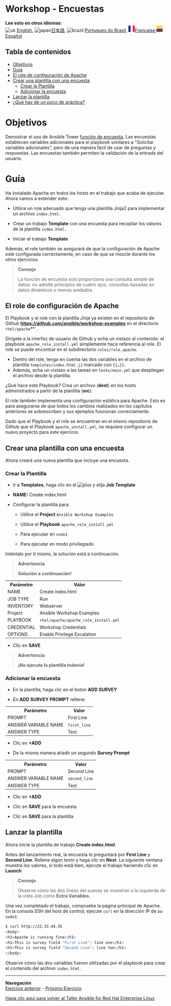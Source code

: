 # Workshop - Encuestas

**Lee esto en otros idiomas**:
<br>![uk](../../../images/uk.png) [English](README.md),  ![japan](../../../images/japan.png)[日本語](README.ja.md), ![brazil](../../../images/brazil.png) [Portugues do Brasil](README.pt-br.md), ![france](../../../images/fr.png)[Française](README.fr.md),![Español](../../../images/col.png)[Español](README.es.md)

## Tabla de contenidos

* [Objetivos](#Objetivos)
* [Guía](#Guía)
* [El role de configuración de Apache](#El-role-de-configuración-de-Apache)
* [Crear una plantilla con una encuesta](#Crear-una-plantilla-con-una-encuesta)
   * [Crear la Plantilla](#Crear-la-Plantilla)
   * [Adicionar la encuesta](#adicionar-la-encuesta)
* [Lanzar la plantilla](#Lanzar-la-plantilla)
* [¿Qué hay de un poco de práctica?](#¿Qué-hay-de-un-poco-de-práctica)


# Objetivos

Demostrar el uso de Ansible Tower [función de encuesta](https://docs.ansible.com/ansible-tower/latest/html/userguide/job_templates.html-surveys). Las encuestas establecen variables adicionales para el playbook similares a "Solicitar variables adicionales", pero de una manera fácil de usar de preguntas y respuestas. Las encuestas también permiten la validación de la entrada del usuario.

# Guía

Ha instalado Apache en todos los hosts en el trabajo que acaba de ejecutar. Ahora vamos a extender esto:

- Utilice un role adecuado que tenga una plantilla Jinja2 para implementar un archivo `index.html`.

- Crear un trabajo **Template** con una encuesta para recopilar los valores de la plantilla `index.html`.

- Iniciar el trabajo **Template**

Además, el role también se asegurará de que la configuración de Apache esté configurada correctamente, en caso de que se mezcle durante los otros ejercicios.

> **Consejo**
>
> La función de encuesta solo proporciona una consulta simple de datos: no admite principios de cuatro ojos, consultas basadas en datos dinámicos o menús anidados.


## El role de configuración de Apache

El Playbook y el role con la plantilla Jinja ya existen en el repositorio de Github **https://github.com/ansible/workshop-examples** en el directorio `rhel/apache`**`.

  Dirígete a la interfaz de usuario de Github y echa un vistazo al contenido: el playbook `apache_role_install.yml` simplemente hace referencia al role. El role se puede encontrar en el subdirectorio `roles/role_apache`.

  - Dentro del role, tenga en cuenta las dos variables en el archivo de plantilla `templates/index.html.j2` marcado con `{{…​}}`\.
  - Además, echa un vistazo a las tareas en `tasks/main.yml` que despliegan el archivo desde la plantilla.

¿Qué hace este Playbook? Crea un archivo (**dest**) en los hosts administrados a partir de la plantilla (**src**).

El role también implementa una configuración estática para Apache. Esto es para asegurarse de que todos los cambios realizados en los capítulos anteriores se sobrescriben y sus ejemplos funcionan correctamente.

Dado que el Playbook y el role se encuentran en el mismo repositorio de Github que el Playbook `apache_install.yml`, no requiere configurar un nuevo proyecto para este ejercicio.

## Crear una plantilla con una encuesta

Ahora creará una nueva plantilla que incluye una encuesta.

### Crear la Plantilla

- Ir a **Templates**, haga clic en el ![plus](images/green_plus.png) y elija **Job Template**

- **NAME:** Create index.html

- Configurar la plantilla para:

    - Utilice el **Project** `Ansible Workshop Examples` 

    - Utilice el **Playbook** `apache_role_install.yml` 

    - Para ejecutar en `node1`

    - Para ejecutar en modo privilegiado

Inténtalo por ti mismo, la solución está a continuación.


> **Advertencia**
>
> **Solución a continuación\!**

<table>
  <tr>
    <th>Parámetro</th>
    <th>Valor</th>
  </tr>
  <tr>
    <td>NAME</td>
    <td>Create index.html</td>
  </tr>
  <tr>
    <td>JOB TYPE</td>
    <td>Run</td>
  </tr>
  <tr>
    <td>INVENTORY</td>
    <td>Webserver</td>
  </tr>
  <tr>
    <td>Project</td>
    <td>Ansible Workshop Examples</td>
  </tr>  
  <tr>
    <td>PLAYBOOK</td>
    <td><code>rhel/apache/apache_role_install.yml</code></td>
  </tr>
  <tr>
    <td>CREDENTIAL</td>
    <td>Workshop Credentials</td>
  </tr>
  <tr>
    <td>OPTIONS</td>
    <td>Enable Privilege Escalation</td>
  </tr>          
</table>

- Clic en **SAVE**

> **Advertencia**
>
> **¡No ejecute la plantilla todavía!**

### Adicionar la encuesta

- En la plantilla, haga clic en el botón **ADD SURVEY**

- En **ADD SURVEY PROMPT** rellene:

<table>
  <tr>
    <th>Parámetro</th>
    <th>Valor</th>
  </tr>
  <tr>
    <td>PROMPT</td>
    <td>First Line</td>
  </tr>
  <tr>
    <td>ANSWER VARIABLE NAME</td>
    <td><code>first_line</code></td>
  </tr>
  <tr>
    <td>ANSWER TYPE</td>
    <td>Text</td>
  </tr>         
</table>

- Clic en **+ADD**

- De la misma manera añadir un segundo **Survey Prompt**

<table>
  <tr>
    <th>Parámetro</th>
    <th>Valor</th>
  </tr>
  <tr>
    <td>PROMPT</td>
    <td>Second Line</td>
  </tr>
  <tr>
    <td>ANSWER VARIABLE NAME</td>
    <td><code>second_line</code></td>
  </tr>
  <tr>
    <td>ANSWER TYPE</td>
    <td>Text</td>
  </tr>         
</table>

- Clic en **+ADD**

- Clic en **SAVE** para la encuesta

- Clic en **SAVE** para la plantilla

## Lanzar la plantilla

Ahora inicie la plantilla de trabajo **Create index.html**.

Antes del lanzamiento real, la encuesta le preguntará por **First Line** y **Second Line**. Rellene algún texto y haga clic en **Next**. La siguiente ventana muestra los valores, si todo está bien, ejecute el trabajo haciendo clic en **Launch**

> **Consejo**
>
> Observe cómo las dos líneas del suevey se muestran a la izquierda de la vista Job como **Extra Variables**.

Una vez completado el trabajo, compruebe la página principal de Apache. En la consola SSH del host de control, ejecute `curl` en la dirección IP de su `node1`:

```bash
$ curl http://22.33.44.55
<body>
<h1>Apache is running fine</h1>
<h1>This is survey field "First Line": line one</h1>
<h1>This is survey field "Second Line": line two</h1>
</body>
```
Observe cómo las dos variables fueron utilizadas por el playbook para crear el contenido del archivo `index.html`.

----
**Navegación**
<br>
[Ejercicio anterior](../2.3-projects/README.es.md) - [Próximo Ejercicio](../2.5-rbac/README.es.md)


[Haga clic aquí para volver al Taller Ansible for Red Hat Enterprise Linux](../README.es.md#Sección-2---Ejercicios-de-Ansible-Tower)
